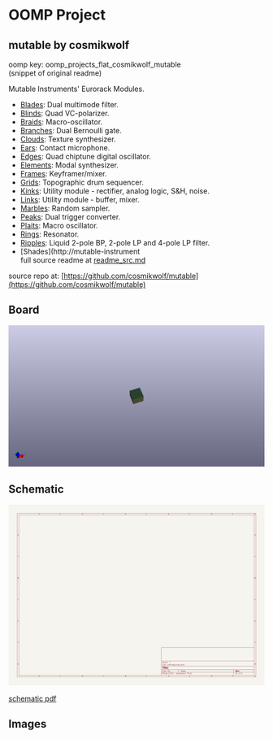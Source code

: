 # OOMP Project  
## mutable  by cosmikwolf  
  
oomp key: oomp_projects_flat_cosmikwolf_mutable  
(snippet of original readme)  
  
Mutable Instruments' Eurorack Modules.  
  
* [Blades](http://mutable-instruments.net/modules/blades): Dual multimode filter.  
* [Blinds](http://mutable-instruments.net/modules/blinds): Quad VC-polarizer.  
* [Braids](http://mutable-instruments.net/modules/braids): Macro-oscillator.  
* [Branches](http://mutable-instruments.net/modules/branches): Dual Bernoulli gate.  
* [Clouds](http://mutable-instruments.net/modules/clouds): Texture synthesizer.  
* [Ears](http://mutable-instruments.net/modules/ears): Contact microphone.  
* [Edges](http://mutable-instruments.net/modules/edges): Quad chiptune digital oscillator.  
* [Elements](http://mutable-instruments.net/modules/elements): Modal synthesizer.  
* [Frames](http://mutable-instruments.net/modules/frames): Keyframer/mixer.  
* [Grids](http://mutable-instruments.net/modules/grids): Topographic drum sequencer.  
* [Kinks](http://mutable-instruments.net/modules/kinks): Utility module - rectifier, analog logic, S&H, noise.  
* [Links](http://mutable-instruments.net/modules/links): Utility module - buffer, mixer.  
* [Marbles](http://mutable-instruments.net/modules/marbles): Random sampler.  
* [Peaks](http://mutable-instruments.net/modules/peaks): Dual trigger converter.  
* [Plaits](http://mutable-instruments.net/modules/plaits): Macro oscillator.  
* [Rings](http://mutable-instruments.net/modules/rings): Resonator.  
* [Ripples](http://mutable-instruments.net/modules/ripples): Liquid 2-pole BP, 2-pole LP and 4-pole LP filter.  
* [Shades](http://mutable-instrument  
  full source readme at [readme_src.md](readme_src.md)  
  
source repo at: [https://github.com/cosmikwolf/mutable](https://github.com/cosmikwolf/mutable)  
## Board  
  
[![working_3d.png](working_3d_600.png)](working_3d.png)  
## Schematic  
  
[![working_schematic.png](working_schematic_600.png)](working_schematic.png)  
  
[schematic pdf](working_schematic.pdf)  
## Images  
